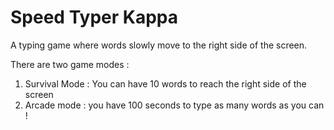 # Speed Typer Kappa
A typing game where words slowly move to the right side of the screen. 

There are two game modes :
1) Survival Mode : You can have 10 words to reach the right side of the screen
2) Arcade mode : you have 100 seconds to type as many words as you can ! 

